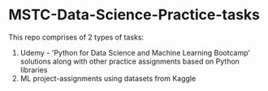 # MSTC-Data-Science-Practice-tasks

This repo comprises of 2 types of tasks:

1. Udemy - 'Python for Data Science and Machine Learning Bootcamp' solutions along with other practice assignments based on Python libraries
2. ML project-assignments using datasets from Kaggle
